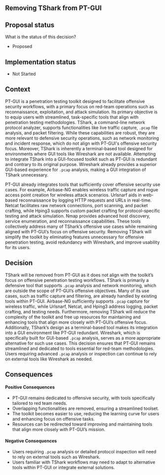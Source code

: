 ## Removing TShark from PT-GUI

## Proposal status

What is the status of this decision?

-   Proposed

## Implementation status

-   Not Started

## Context

PT-GUI is a penetration testing toolkit designed to facilitate offensive security workflows, with a primary focus on red-team operations such as reconnaissance, exploitation, and attack simulation. Its primary objective is to equip users with streamlined, task-specific tools that align with penetration testing methodologies. TShark, a command-line network protocol analyzer, supports functionalities like live traffic capture, `.pcap` file analysis, and packet filtering. While these capabilities are robust, they are more relevant to defensive security operations, such as network monitoring and incident response, which do not align with PT-GUI's offensive security focus. Moreover, TShark is inherently a terminal-based tool designed for environments where GUI tools like Wireshark are not available. Attempting to integrate TShark into a GUI-focused toolkit such as PT-GUI is redundant and contrary to its original purpose. Wireshark already provides a superior GUI-based experience for `.pcap` analysis, making a GUI integration of TShark unnecessary.

PT-GUI already integrates tools that sufficiently cover offensive security use cases. For example, Airbase-NG enables wireless traffic capture and rogue access point creation for wireless attack scenarios. Urlsnarf aids in web-based reconnaissance by logging HTTP requests and URLs in real-time. Netcat facilitates raw network connections, port scanning, and packet crafting, while Hping3 supports custom packet crafting for protocol-specific testing and attack simulation. Nmap provides advanced host discovery, service enumeration, and reconnaissance capabilities. These tools collectively address many of TShark’s offensive use cases while remaining aligned with PT-GUI’s focus on offensive security. Removing TShark will simplify the toolkit by eliminating features unnecessary for offensive penetration testing, avoid redundancy with Wireshark, and improve usability for its users.

## Decision

TShark will be removed from PT-GUI as it does not align with the toolkit’s focus on offensive penetration testing workflows. TShark is primarily a defensive tool that supports `.pcap` analysis and network monitoring, which are outside the scope of PT-GUI’s offensive objectives. Many of its use cases, such as traffic capture and filtering, are already handled by existing tools within PT-GUI. Airbase-NG sufficiently supports `.pcap` capture for wireless traffic, while Urlsnarf, Netcat, and Hping3 address logging, packet crafting, and testing needs. Furthermore, removing TShark will reduce the complexity of the toolkit and free up resources for maintaining and enhancing tools that align more closely with PT-GUI’s offensive focus. Additionally, TShark’s design as a terminal-based tool makes its integration into a GUI environment like PT-GUI redundant. Wireshark, which is specifically built for GUI-based `.pcap` analysis, serves as a more appropriate alternative for such use cases. This decision ensures that PT-GUI remains streamlined and dedicated to tools essential for red-team methodologies. Users requiring advanced `.pcap` analysis or inspection can continue to rely on external tools like Wireshark as needed.

## Consequences

#### **Positive Consequences**

-   PT-GUI remains dedicated to offensive security, with tools specifically tailored to red team needs.
-   Overlapping functionalities are removed, ensuring a streamlined toolset.
-   The toolkit becomes easier to use, reducing the learning curve for users and enhancing focus on offensive tasks.
-   Resources can be redirected toward improving and maintaining tools that align more closely with PT-GUI’s mission.

#### **Negative Consequences**

-   Users requiring `.pcap` analysis or detailed protocol inspection will need to rely on external tools such as Wireshark.
-   Users familiar with TShark workflows may need to adapt to alternative tools within PT-GUI or integrate external solutions.
